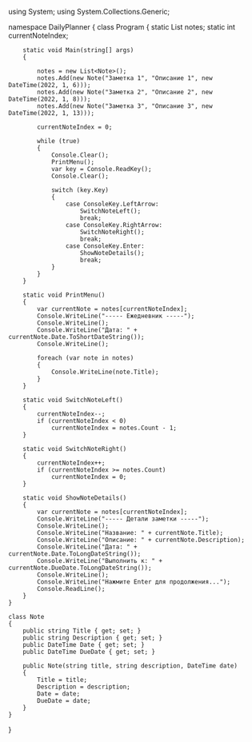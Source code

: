 using System;
using System.Collections.Generic;

namespace DailyPlanner
{
    class Program
    {
        static List<Note> notes;
        static int currentNoteIndex;

        static void Main(string[] args)
        {

            notes = new List<Note>();
            notes.Add(new Note("Заметка 1", "Описание 1", new DateTime(2022, 1, 6)));
            notes.Add(new Note("Заметка 2", "Описание 2", new DateTime(2022, 1, 8)));
            notes.Add(new Note("Заметка 3", "Описание 3", new DateTime(2022, 1, 13)));

            currentNoteIndex = 0;

            while (true)
            {
                Console.Clear();
                PrintMenu();
                var key = Console.ReadKey();
                Console.Clear();

                switch (key.Key)
                {
                    case ConsoleKey.LeftArrow:
                        SwitchNoteLeft();
                        break;
                    case ConsoleKey.RightArrow:
                        SwitchNoteRight();
                        break;
                    case ConsoleKey.Enter:
                        ShowNoteDetails();
                        break;
                }
            }
        }

        static void PrintMenu()
        {
            var currentNote = notes[currentNoteIndex];
            Console.WriteLine("----- Ежедневник -----");
            Console.WriteLine();
            Console.WriteLine("Дата: " + currentNote.Date.ToShortDateString());
            Console.WriteLine();

            foreach (var note in notes)
            {
                Console.WriteLine(note.Title);
            }
        }

        static void SwitchNoteLeft()
        {
            currentNoteIndex--;
            if (currentNoteIndex < 0)
                currentNoteIndex = notes.Count - 1;
        }

        static void SwitchNoteRight()
        {
            currentNoteIndex++;
            if (currentNoteIndex >= notes.Count)
                currentNoteIndex = 0;
        }

        static void ShowNoteDetails()
        {
            var currentNote = notes[currentNoteIndex];
            Console.WriteLine("----- Детали заметки -----");
            Console.WriteLine();
            Console.WriteLine("Название: " + currentNote.Title);
            Console.WriteLine("Описание: " + currentNote.Description);
            Console.WriteLine("Дата: " + currentNote.Date.ToLongDateString());
            Console.WriteLine("Выполнить к: " + currentNote.DueDate.ToLongDateString());
            Console.WriteLine();
            Console.WriteLine("Нажмите Enter для продолжения...");
            Console.ReadLine();
        }
    }

    class Note
    {
        public string Title { get; set; }
        public string Description { get; set; }
        public DateTime Date { get; set; }
        public DateTime DueDate { get; set; }

        public Note(string title, string description, DateTime date)
        {
            Title = title;
            Description = description;
            Date = date;
            DueDate = date;
        }
    }
}
